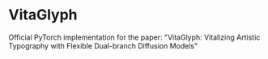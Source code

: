 # VitaGlyph
 Official PyTorch implementation for the paper: "VitaGlyph: Vitalizing Artistic Typography with Flexible Dual-branch Diffusion Models"
